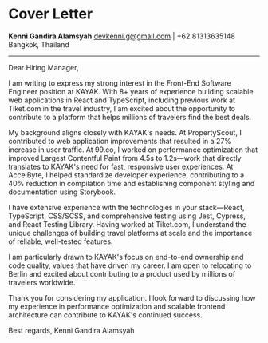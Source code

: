 # Cover Letter

**Kenni Gandira Alamsyah**
devkenni.g@gmail.com | +62 81313635148
Bangkok, Thailand

---

Dear Hiring Manager,

I am writing to express my strong interest in the Front-End Software Engineer position at KAYAK. With 8+ years of experience building scalable web applications in React and TypeScript, including previous work at Tiket.com in the travel industry, I am excited about the opportunity to contribute to a platform that helps millions of travelers find the best deals.

My background aligns closely with KAYAK's needs. At PropertyScout, I contributed to web application improvements that resulted in a 27% increase in user traffic. At 99.co, I worked on performance optimization that improved Largest Contentful Paint from 4.5s to 1.2s—work that directly translates to KAYAK's need for fast, responsive user experiences. At AccelByte, I helped standardize developer experience, contributing to a 40% reduction in compilation time and establishing component styling and documentation using Storybook.

I have extensive experience with the technologies in your stack—React, TypeScript, CSS/SCSS, and comprehensive testing using Jest, Cypress, and React Testing Library. Having worked at Tiket.com, I understand the unique challenges of building travel platforms at scale and the importance of reliable, well-tested features.

I am particularly drawn to KAYAK's focus on end-to-end ownership and code quality, values that have driven my career. I am open to relocating to Berlin and excited about contributing to a product used by millions of travelers worldwide.

Thank you for considering my application. I look forward to discussing how my experience in performance optimization and scalable frontend architecture can contribute to KAYAK's continued success.

Best regards,
Kenni Gandira Alamsyah
